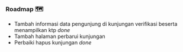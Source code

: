 ### Roadmap 🗺️
- Tambah informasi data pengunjung di kunjungan verifikasi beserta menampilkan ktp *done*
- Tambah halaman perbarui kunjungan
- Perbaiki hapus kunjungan *done*